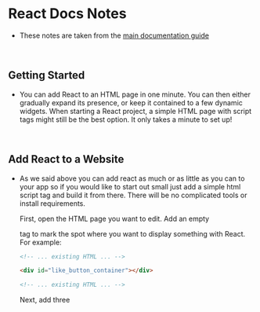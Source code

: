 # React Docs Notes

- These notes are taken from the [main documentation guide](https://reactjs.org/docs/getting-started.html)

<br>

## Getting Started

- You can add React to an HTML page in one minute. You can then either gradually expand its presence, or keep it contained to a few dynamic widgets. When starting a React project, a simple HTML page with script tags might still be the best option. It only takes a minute to set up!

<Br>

## Add React to a Website

- As we said above you can add react as much or as little as you can to your app so if you would like to start out small just add a simple html script tag and build it from there. There will be no complicated tools or install requirements.

  First, open the HTML page you want to edit. Add an empty <div> tag to mark the spot where you want to display something with React. For example:
  ```html
  <!-- ... existing HTML ... -->

  <div id="like_button_container"></div>

  <!-- ... existing HTML ... -->
  ```
  Next, add three <script> tags to the HTML page right before the closing </body> tag:
  ```html
     <!-- ... other HTML ... -->

    <!-- Load React. -->
    <!-- Note: when deploying, replace "development.js" with "production.min.js". -->
    <script src="https://unpkg.com/react@17/umd/react.development.js" crossorigin></script>
    <script src="https://unpkg.com/react-dom@17/umd/react-dom.development.js" crossorigin></script>

    <!-- Load our React component. -->
    <script src="like_button.js"></script>

  </body>
  ```
  The first two tags load React. The third one will load your component code. (Step 3: Create a React Component - Create a file called like_button.js next to your HTML page.) However since we have not learned how to create components in react wea re gonna skip this part. But you get the idea of how to include react into your html pages.
  
  By the way if you want to use JSX instead of native javascript you need to include the follownig at the bottom fo the page as well:
    ```html
    <script src="https://unpkg.com/babel-standalone@6/babel.min.js"></script>
    ```
    
    (Adding JSX to a project doesn’t require complicated tools like a bundler or a development server. Essentially, adding JSX is a lot like adding a CSS preprocessor. The only requirement is to have Node.js installed on your computer.)
  
- __`Note`__ -- Before deploying your website to production, be mindful that unminified JavaScript can significantly slow down the page for your users. Make sure HTML loads, be sure to have `production.min.js`

<br>

## Create a New React App

- This page describes a few popular React toolchains which is used for scaling, debugging, optimizing .. etc. The toolchains recommended on this page don’t require configuration to get started. If you don’t experience the problems described above or don’t feel comfortable using JavaScript tools yet, consider adding React as a plain <script> tag on an HTML page, optionally with JSX.

### Create React App

- Create React App is a comfortable environment for learning React, and is the best way to start building a new single-page application in React. To create a project, run: 
  ```
  npx create-react-app my-app
  cd my-app
  npm start
  ```
  Create React App doesn’t handle backend logic or databases; it just creates a frontend build pipeline, so you can use it with any backend you want. Under the hood, it uses Babel and webpack, but you don’t need to know anything about them.

### Your own Toolchain

- If you prefer to set up your own JavaScript toolchain from scratch A JavaScript build toolchain typically consists of:
  - A package manager, such as Yarn or npm (for installation)
  - A bundler, such as webpack or Parcel. It lets you write modular code and bundle it together into small packages to optimize load time.
  - A compiler such as Babel. It lets you write modern JavaScript code that still works in older browsers.
  
<br>
---

## Introducing JSX

- Consider this variable declaration:
  ```js
  const element = <h1>Hello, world!</h1>;
  ```
  This funny tag syntax is neither a string nor HTML. It is called JSX, and it is a syntax extension to JavaScript. We recommend using it with React to describe what the UI should look like

- __`Why JSX?`__ -- React embraces the fact that rendering logic is inherently coupled with other UI logic: how events are handled, how the state changes over time, and how the data is prepared for display.

  React doesn’t require using JSX, but most people find it helpful as a visual aid when working with UI inside the JavaScript code. It also allows React to show more useful error and warning messages.
  
- __`Embedding Expressions in JSX`__ -- In the example below, we declare a variable called name and then use it inside JSX by wrapping it in curly braces:
  ```js
  const name = 'Josh Perez';
  const element = <h1>Hello, {name}</h1>;

  ReactDOM.render(
    element,
    document.getElementById('root')
  );
  ```
  You can put any valid JavaScript expression inside the curly braces in JSX.
  
- __`JSX is an Expression Too`__ -- After compilation, JSX expressions become regular JavaScript function calls and evaluate to JavaScript objects. This means that you can use JSX inside of if statements and for loops, assign it to variables, accept it as arguments, and return it from functions:
  ```js
  function getGreeting(user) {
    if (user) {
      return <h1>Hello, {formatName(user)}!</h1>;
    }
    return <h1>Hello, Stranger.</h1>;
  }
  ```
  
- __`Specifying Attributes with JSX`__ -- You may use quotes to specify string literals as attributes:
  ```js
  const element = <div tabIndex="0"></div>;
  ```
  You may also use curly braces to embed a JavaScript expression in an attribute:
  ```js
  const element = <img src={user.avatarUrl}></img>;
  ```
  Don’t put quotes around curly braces when embedding a JavaScript expression in an attribute.
  
- __`JSX Prevents Injection Attacks`__ -- It is safe to embed user input in JSX:
  ```js
  const title = response.potentiallyMaliciousInput;
  // This is safe:
  const element = <h1>{title}</h1>;
  ```
  By default, React DOM escapes any values embedded in JSX before rendering them. Thus it ensures that you can never inject anything that’s not explicitly written in your application.
  
- __`JSX Represents Objects`__ -- Babel compiles JSX down to React.createElement() calls. For exmaple this code in jsx:
  ```js
  const element = (
    <h1 className="greeting">
      Hello, world!
    </h1>
  );
  ```
  is equal to this in javsacript:
  ```js
  const element = React.createElement(
    'h1',
    {className: 'greeting'},
    'Hello, world!'
  );
  ```

<Br>

## Rendering Elements 

- Elements are the smallest building blocks of React apps. An element describes what you want to see on the screen:
  ```js
  const element = <h1>Hello, world</h1>;
  ```
  One might confuse elements with a more widely known concept of “components”. We will introduce components in the next section. Elements are what components are “made of”
  
- __`Rendering an Element into the DOM`__ -- Let’s say there is a <div> somewhere in your HTML file:
  ```html
  <div id="root"></div>
  ```
  We call this a “root” DOM node because everything inside it will be managed by React DOM. Applications built with just React usually have a single root DOM node. If you are integrating React into an existing app, you may have as many isolated root DOM nodes as you like.
  
  To render a React element into a root DOM node, pass both to ReactDOM.render():
  ```js
  const element = <h1>Hello, world</h1>;
  ReactDOM.render(element, document.getElementById('root'));
  ```
  
- __`Updating the Rendered Element`__ -- 
  
  
  
  
<Br>

## Components and Props

<Br>

## State and Lifecycle

<br>

## Handling Events

<Br>

## Conditional Rendering 

<br>

## Lists and Keys

<br>

## Forms

<br>

## Lifting State Up

<br>

## Composition vs Inheritance

<br>

## Thinking in React

